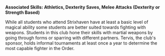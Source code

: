 **Associated Skills: Athletics, Dexterity Saves, Melee Attacks (Dexterity or Strength Based)**

While all students who attend Strixhaven have at least a basic level of magical ability some students are better suited towards fighting with weapons. Students in this club hone their skills with martial weapons by going through forms or sparring with different partners. Tervis, the club's sponsor, holds informal tournaments at least once a year to determine the most capable fighter in the Order.
